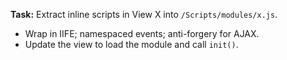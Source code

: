 **Task:** Extract inline scripts in View X into `/Scripts/modules/x.js`.
- Wrap in IIFE; namespaced events; anti-forgery for AJAX.
- Update the view to load the module and call `init()`.

